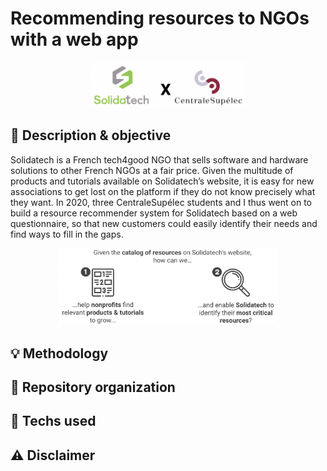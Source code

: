 # Recommending resources to NGOs with a web app

<p align="center">
  <a href="#"><img src="./resources/sponsors.png" width="250" title="sponsors"></a>
</p>


## :dart: Description & objective

Solidatech is a French tech4good NGO that sells software and hardware solutions to other French NGOs at a fair price. Given the multitude of products and tutorials available on Solidatech’s website, it is easy for new associations to get lost on the platform if they do not know precisely what they want. In 2020, three CentraleSupélec students and I thus went on to build a resource recommender system for Solidatech based on a web questionnaire, so that new customers could easily identify their needs and find ways to fill in the gaps.

<p align="center">
  <a href="#"><img src="./resources/objective.png" width="350" title="sponsors"></a>
</p>


## :bulb: Methodology



## :file_folder: Repository organization



## :wrench:	Techs used



## :warning: Disclaimer
